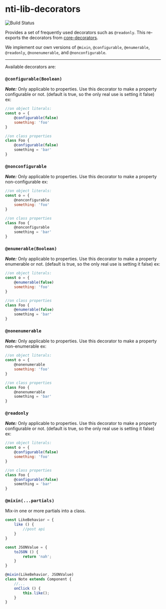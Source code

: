 # nti-lib-decorators

![Build Status](https://github.com/NextThought/nti.lib.decorators/workflows/Tests/badge.svg)


Provides a set of frequently used decorators such as `@readonly`. This re-exports the decorators from [core-decorators](https://www.npmjs.com/package/core-decorators).

We implement our own versions of `@mixin`, `@configurable`, `@enumerable`, `@readonly`, `@nonenumerable`, and `@nonconfigurable`.

-------------
Available decorators are:

### `@configurable(Boolean)`
***Note:*** Only applicable to properties.
Use this decorator to make a property configurable or not. (default is true, so the only real use is setting it false)
ex:
```js
//on object literals:
const o = {
	@configurable(false)
	something: 'foo'
}

//on class properties
class Foo {
	@configurable(false)
	something = 'bar'
}
```
### `@nonconfigurable`
***Note:*** Only applicable to properties.
Use this decorator to make a property non-configurable
ex:
```js
//on object literals:
const o = {
	@nonconfigurable
	something: 'foo'
}

//on class properties
class Foo {
	@nonconfigurable
	something = 'bar'
}
```

### `@enumerable(Boolean)`
***Note:*** Only applicable to properties.
Use this decorator to make a property enumerable or not. (default is true, so the only real use is setting it false)
ex:
```js
//on object literals:
const o = {
	@enumerable(false)
	something: 'foo'
}

//on class properties
class Foo {
	@enumerable(false)
	something = 'bar'
}
```

### `@nonenumerable`
***Note:*** Only applicable to properties.
Use this decorator to make a property non-enumerable
ex:
```js
//on object literals:
const o = {
	@nonenumerable
	something: 'foo'
}

//on class properties
class Foo {
	@nonenumerable
	something = 'bar'
}
```
### `@readonly`
***Note:*** Only applicable to properties.
Use this decorator to make a property configurable or not. (default is true, so the only real use is setting it false)
ex:
```js
//on object literals:
const o = {
	@configurable(false)
	something: 'foo'
}

//on class properties
class Foo {
	@configurable(false)
	something = 'bar'
}
```

### `@mixin(...partials)`
Mix-in one or more partials into a class.

```js
const LikeBehavior = {
	like () {
		//post api
	}
}

const JSONValue = {
	toJSON () {
		return 'nah';
	}
}

@mixin(LikeBehavior, JSONValue)
class Note extends Component {
	//...
	onClick () {
		this.like();
	}
}
```
